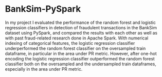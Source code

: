 # BankSim-PySpark
In my project I evaluated the performance of the random forest and logistic regression  classifiers in detection of fraudulent transactions in the BankSim dataset using PySpark, and compared the results with each other as well  as with past fraud-related research done in Apache Spark. With numerical indexing of categorical features, the logistic regression classifier underperformed  the random forest classifier on the oversampled train dataframe, in particular in the area under PR metric. However, after one-hot encoding the logistic regression classifier outperformed the random forest classifier both on the oversampled and the undersampled train dataframes, especially in the area under PR metric.
